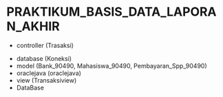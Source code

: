 # PRAKTIKUM_BASIS_DATA_LAPORAN_AKHIR
+ controller (Trasaksi)
- database (Koneksi)
- model (Bank_90490, Mahasiswa_90490, Pembayaran_Spp_90490)
- oraclejava (oraclejava)
- view (Transaksiview)
- DataBase
